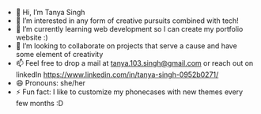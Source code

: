- 👋 Hi, I’m Tanya Singh
- 👀 I’m interested in any form of creative pursuits combined with tech!
- 🌱 I’m currently learning web development so I can create my portfolio website :)
- 💞️ I’m looking to collaborate on projects that serve a cause and have some element of creativity
- 📫 Feel free to drop a mail at tanya.103.singh@gmail.com or reach out on linkedIn https://www.linkedin.com/in/tanya-singh-0952b0271/
- 😄 Pronouns: she/her
- ⚡ Fun fact: I like to customize my phonecases with new themes every few months :D

<!---
TanyaSingh103/TanyaSingh103 is a ✨ special ✨ repository because its `README.md` (this file) appears on your GitHub profile.
You can click the Preview link to take a look at your changes.
--->

